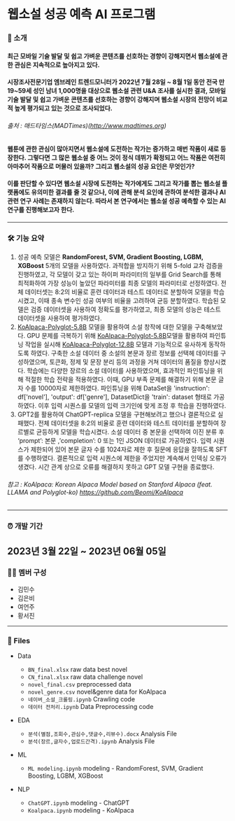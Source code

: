 # 웹소설 성공 예측 AI 프로그램
###  📃 소개
#### 최근 모바일 기술 발달 및 쉽고 가벼운 콘텐츠를 선호하는 경향이 강해지면서 웹소설에 관한 관심은 지속적으로 높아지고 있다. 
#### 시장조사전문기업 엠브레인 트렌드모니터가  2022년 7월 28일 ~ 8월 1일  동안 전국 만 19~59세 성인 남녀 1,000명을 대상으로 웹소설 관련 U&A 조사를 실시한 결과, 모바일 기술 발달 및 쉽고 가벼운 콘텐츠를 선호하는 경향이 강해지며  웹소설 시장의 전망이 비교적 높게 평가되고 있는 것으로 조사되었다.  
###### 출처 : 매드타임스(MADTimes)(http://www.madtimes.org)
#### 웹툰에 관한 관심이 많아지면서 웹소설에 도전하는 작가는 증가하고 매번 작품이 새로 등장한다. 그렇다면 그 많은 웹소설 중 어느 것이 정식 데뷔가 확정되고 어느 작품은 여전히 아마추어 작품으로 머물러 있을까? 그리고 웹소설의 성공 요인은 무엇인가?
#### 이를 판단할 수 있다면 웹소설 시장에 도전하는 작가에게도 그리고 작가를 뽑는 웹소설 플랫폼에도 유의미한 결과를 줄 것 같으나, 이에 관해 분석 요인에 관하여 분석한 결과나 AI 관련 연구 사례는 존재하지 않는다. 따라서 본 연구에서는 웹소설 성공 예측할 수 있는 AI 연구를 진행해보고자 한다.
  ---  
### 🛠 기능 요약
1. 성공 예측 모델은 **RandomForest, SVM, Gradient Boosting, LGBM, XGBoost** 5개의 모델을 사용하였다. 
과적합을 방지하기 위해 5-fold 교차 검증을 진행하였고, 각 모델이 갖고 있는 하이퍼 파라미터의 일부를 Grid Search를 통해 최적화하여 가장 성능이 높았던 파라미터를 최종 모델의 파라미터로 선정하였다. 
전체 데이터셋는 8:2의 비율로 훈련 데이터과 테스트 데이터로 분할하여 모델을 학습시켰고, 이때 종속 변수인 성공 여부의 비율을 고려하여 균등 분할하였다. 
학습된 모델은 검증 데이터셋을 사용하여 정확도를 평가하였고, 최종 모델의 성능은 테스트 데이터셋을 사용하여 평가하였다.
2. [KoAlpaca-Polyglot-5.8B](https://huggingface.co/beomi/KoAlpaca-Polyglot-5.8B) 모델을 활용하여 소설 창작에 대한 모델을 구축해보았다. 
GPU 문제를 극복하기 위해 [KoAlpaca-Polyglot-5.8B](https://huggingface.co/beomi/KoAlpaca-Polyglot-5.8B)모델을 활용하여 파인튜닝 작업을 실시해 [KoAlpaca-Polyglot-12.8B](https://huggingface.co/beomi/KoAlpaca-Polyglot-12.8B) 모델과 기능적으로 유사하게 동작하도록 하였다.
구축한 소설 데이터 중 소설의 본문과 장르 정보를 선택헤 데이터를 구성하였으며, 토큰화, 정제 및 문장 분리 등의 과정을 거쳐 데이터의 품질을 향상시켰다. 
학습에는 다양한 장르의 소설 데이터를 사용하였으며, 효과적인 파인튜닝을 위해 적절한 학습 전략을 적용하였다. 
이때, GPU 부족 문제를 해결하기 위해 본문 글자 수를 10000자로 제한하였다. 
파인튜닝을 위해 DataSet을 'instruction': df['novel'], 'output': df['genre'], DatasetDict을 'train': dataset 형태로 가공하였다. 
이후 입력 시퀀스를 모델의 입력 크기인에 맞게 조정 후 학습을 진행하였다.
3. GPT2를 활용하여 ChatGPT-replica 모델을 구현해보려고 했으나 결론적으로 실패했다. 전체 데이터셋을 8:2의 비율로 훈련 데이터와 테스트 데이터를 분할하여 장르별로 균등하게 모델을 학습시켰다. 소설 데이터 중 본문을 선택하여 이진 분류 후 ‘prompt’: 본문 ,’completion’: 0 또는 1인 JSON 데이터로 가공하였다. 입력 시퀀스가 제한되어 있어 본문 글자 수를 1024자로 제한 후 질문에 응답을 잘하도록 SFT를 수행하였다. 결론적으로 입력 시퀀스에 제한을 주었지만 계속해서 인덱싱 오류가 생겼다. 시간 관계 상으로 오류를 해결하지 못하고 GPT 모델 구현을 종료했다.
###### 참고 : KoAlpaca: Korean Alpaca Model based on Stanford Alpaca (feat. LLAMA and Polyglot-ko) https://github.com/Beomi/KoAlpaca
---
### ⏰ 개발 기간
2023년 3월 22일 ~ 2023년 06월 05일  
---
### 👩‍💻 멤버 구성
- 김민수 
- 김은비
- 여언주
- 황서진  
---
### 📌 Files
- Data
  - `BN_final.xlsx` raw data best novel
  - `CN_final.xlsx` raw data challenge novel
  - `novel_final.csv` preprocessed data
  - `novel_genre.csv` novel&genre data for KoAlpaca
  - `네이버_소설_크롤링.ipynb` Crawling code
  - `데이터 전처리.ipynb` Data Preprocessing code

- EDA
    - `분석(별점,조회수,관심수,댓글수,리뷰수).docx` Analysis File
    - `분석(장르,글자수,업로드간격).ipynb` Analysis File
    
- ML   
    - `ML modeling.ipynb` modeling - RandomForest, SVM, Gradient Boosting, LGBM, XGBoost

- NLP
    - `ChatGPT.ipynb` modeling - ChatGPT
    - `Koalpaca.ipynb` modeling - KoAlpaca
